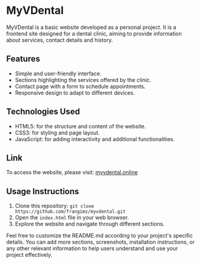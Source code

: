 
# MyVDental

MyVDental is a basic website developed as a personal project. It is a frontend site designed for a dental clinic, aiming to provide information about services, contact details and history.

## Features

-   Simple and user-friendly interface.
-   Sections highlighting the services offered by the clinic.
-   Contact page with a form to schedule appointments.
-   Responsive design to adapt to different devices.

## Technologies Used

-   HTML5: for the structure and content of the website.
-   CSS3: for styling and page layout.
-   JavaScript: for adding interactivity and additional functionalities.

## Link

To access the website, please visit: [myvdental.online](https://myvdental.online/)

## Usage Instructions

1.  Clone this repository: `git clone https://github.com/frangimz/myvdental.git`
2.  Open the `index.html` file in your web browser.
3.  Explore the website and navigate through different sections.

Feel free to customize the README.md according to your project's specific details. You can add more sections, screenshots, installation instructions, or any other relevant information to help users understand and use your project effectively.